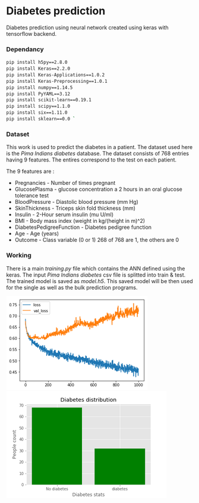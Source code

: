 # Diabetes prediction
Diabetes prediction using neural network created using keras with tensorflow backend.

### Dependancy
```sh
pip install h5py==2.8.0  
pip install Keras==2.2.0  
pip install Keras-Applications==1.0.2  
pip install Keras-Preprocessing==1.0.1  
pip install numpy==1.14.5  
pip install PyYAML==3.12  
pip install scikit-learn==0.19.1  
pip install scipy==1.1.0  
pip install six==1.11.0  
pip install sklearn==0.0 `
```
### Dataset
This work is used to predict the diabetes in a patient. The dataset used here is the *Pima Indians diabetes* database. The dataset consists of 768 entries having 9 features. The entires correspond to the test on each patient. 

The 9 features are :
- Pregnancies - Number of times pregnant
- GlucosePlasma - glucose concentration a 2 hours in an oral glucose tolerance test
- BloodPressure - Diastolic blood pressure (mm Hg)
- SkinThickness - Triceps skin fold thickness (mm)
- Insulin - 2-Hour serum insulin (mu U/ml)
- BMI - Body mass index (weight in kg/(height in m)^2)
- DiabetesPedigreeFunction - Diabetes pedigree function
- Age - Age (years)
- Outcome - Class variable (0 or 1) 268 of 768 are 1, the others are 0

### Working
There is a main *training.py* file which contains the ANN defined using the keras. The input *Pima Indians diabetes* csv file is splitted into train & test. The trained model is saved as *model.h5*. This saved model will be then used for the single as well as the bulk prediction programs. 

![Train vs validation loss](https://github.com/sooraj-sudhakar/Diabetes_prediction/blob/master/graph.png) ![Bulk prediction](https://github.com/sooraj-sudhakar/Diabetes_prediction/blob/master/Bulk_prediction_out.png)
